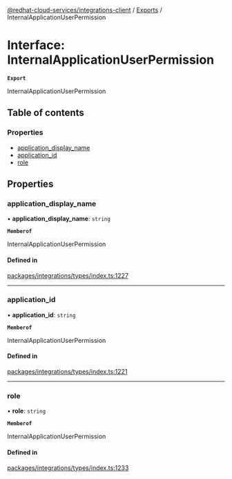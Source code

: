 [@redhat-cloud-services/integrations-client](../README.md) / [Exports](../modules.md) / InternalApplicationUserPermission

# Interface: InternalApplicationUserPermission

**`Export`**

InternalApplicationUserPermission

## Table of contents

### Properties

- [application\_display\_name](InternalApplicationUserPermission.md#application_display_name)
- [application\_id](InternalApplicationUserPermission.md#application_id)
- [role](InternalApplicationUserPermission.md#role)

## Properties

### application\_display\_name

• **application\_display\_name**: `string`

**`Memberof`**

InternalApplicationUserPermission

#### Defined in

[packages/integrations/types/index.ts:1227](https://github.com/RedHatInsights/javascript-clients/blob/main/packages/integrations/types/index.ts#L1227)

___

### application\_id

• **application\_id**: `string`

**`Memberof`**

InternalApplicationUserPermission

#### Defined in

[packages/integrations/types/index.ts:1221](https://github.com/RedHatInsights/javascript-clients/blob/main/packages/integrations/types/index.ts#L1221)

___

### role

• **role**: `string`

**`Memberof`**

InternalApplicationUserPermission

#### Defined in

[packages/integrations/types/index.ts:1233](https://github.com/RedHatInsights/javascript-clients/blob/main/packages/integrations/types/index.ts#L1233)
